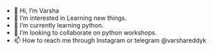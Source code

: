 - 👋 Hi, I’m Varsha
- 👀 I’m interested in Learning new things.
- 🌱 I’m currently learning python.
- 💞️ I’m looking to collaborate on python workshops.
- 📫 How to reach me through Instagram or telegram @varshareddyk

<!---
varshareddyk/varshareddyk is a ✨ special ✨ repository because its `README.md` (this file) appears on your GitHub profile.
You can click the Preview link to take a look at your changes.
--->
